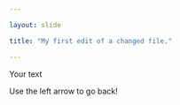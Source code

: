 ```yaml
---

layout: slide

title: "My first edit of a changed file."

---
```


Your text

Use the left arrow to go back!
